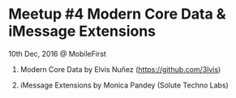 # Meetup #4 Modern Core Data & iMessage Extensions

10th Dec, 2016 @ MobileFirst

1. Modern Core Data by Elvis Nuñez (https://github.com/3lvis) 

2. iMessage Extensions by Monica Pandey (Solute Techno Labs)
